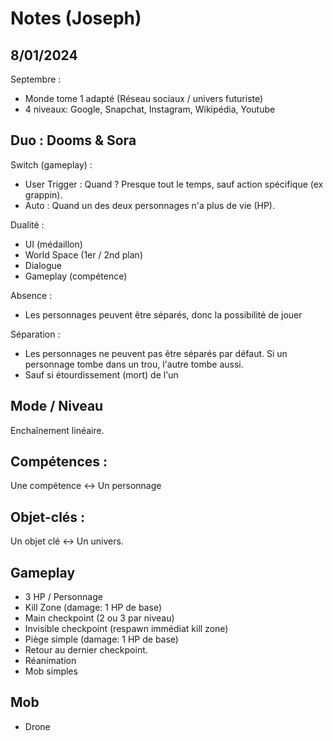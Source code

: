 # Notes (Joseph)

## 8/01/2024

Septembre : 
  - Monde tome 1 adapté (Réseau sociaux / univers futuriste)
  - 4 niveaux: Google, Snapchat, Instagram, Wikipédia, Youtube

## Duo : Dooms & Sora

Switch (gameplay) : 
  - User Trigger : Quand ? Presque tout le temps, sauf action spécifique (ex grappin).
  - Auto : Quand un des deux personnages n'a plus de vie (HP). 

Dualité :  
  - UI (médaillon)
  - World Space (1er / 2nd plan)
  - Dialogue
  - Gameplay (compétence)

Absence :
  - Les personnages peuvent être séparés, donc la possibilité de jouer 

Séparation : 
  - Les personnages ne peuvent pas être séparés par défaut. Si un personnage tombe dans un trou, l'autre tombe aussi.
  - Sauf si étourdissement (mort) de l'un

## Mode / Niveau
Enchaînement linéaire.

## Compétences : 
Une compétence <-> Un personnage

## Objet-clés : 
Un objet clé <-> Un univers.

## Gameplay
- 3 HP / Personnage
- Kill Zone (damage: 1 HP de base)
- Main checkpoint (2 ou 3 par niveau)
- Invisible checkpoint (respawn immédiat kill zone)
- Piège simple (damage: 1 HP de base)
- Retour au dernier checkpoint.
- Réanimation
- Mob simples

## Mob
- Drone

